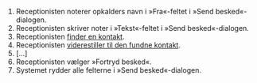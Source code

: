 1. Receptionisten noterer opkalders navn i »Fra«-feltet i »Send besked«-dialogen.
1. Receptionisten skriver noter i »Tekst«-feltet i »Send besked«-dialogen.
1. Receptionisten [finder en kontakt](Use-case%3A-Finde-en-kontakt).
1. Receptionisten [viderestiller til den fundne kontakt](Use-case%3A-Sende-opkald-videre).
1. [...]
1. Receptionisten vælger »Fortryd besked«.
1. Systemet rydder alle felterne i »Send besked«-dialogen.
